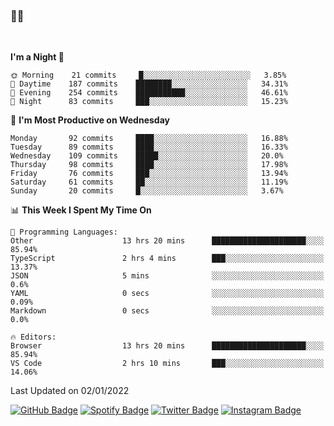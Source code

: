 ### 🤙🍺

<!-- <a href="https://github-readme-stats.vercel.app/api?username=hzak2xx&count_private=true&show_icons=true&theme=dracula">
  <img align="center" src="https://github-readme-stats.vercel.app/api?username=hzak2xx&count_private=true&show_icons=true&theme=dracula" />
</a>
</br> -->
</br>

<!--START_SECTION:waka-->
**I'm a Night 🦉** 

```text
🌞 Morning    21 commits     █░░░░░░░░░░░░░░░░░░░░░░░░   3.85% 
🌆 Daytime    187 commits    ████████░░░░░░░░░░░░░░░░░   34.31% 
🌃 Evening    254 commits    ███████████░░░░░░░░░░░░░░   46.61% 
🌙 Night      83 commits     ███░░░░░░░░░░░░░░░░░░░░░░   15.23%

```
📅 **I'm Most Productive on Wednesday** 

```text
Monday       92 commits     ████░░░░░░░░░░░░░░░░░░░░░   16.88% 
Tuesday      89 commits     ████░░░░░░░░░░░░░░░░░░░░░   16.33% 
Wednesday    109 commits    █████░░░░░░░░░░░░░░░░░░░░   20.0% 
Thursday     98 commits     ████░░░░░░░░░░░░░░░░░░░░░   17.98% 
Friday       76 commits     ███░░░░░░░░░░░░░░░░░░░░░░   13.94% 
Saturday     61 commits     ██░░░░░░░░░░░░░░░░░░░░░░░   11.19% 
Sunday       20 commits     █░░░░░░░░░░░░░░░░░░░░░░░░   3.67%

```


📊 **This Week I Spent My Time On** 

```text
💬 Programming Languages: 
Other                    13 hrs 20 mins      █████████████████████░░░░   85.94% 
TypeScript               2 hrs 4 mins        ███░░░░░░░░░░░░░░░░░░░░░░   13.37% 
JSON                     5 mins              ░░░░░░░░░░░░░░░░░░░░░░░░░   0.6% 
YAML                     0 secs              ░░░░░░░░░░░░░░░░░░░░░░░░░   0.09% 
Markdown                 0 secs              ░░░░░░░░░░░░░░░░░░░░░░░░░   0.0%

🔥 Editors: 
Browser                  13 hrs 20 mins      █████████████████████░░░░   85.94% 
VS Code                  2 hrs 10 mins       ███░░░░░░░░░░░░░░░░░░░░░░   14.06%

```


 Last Updated on 02/01/2022
<!--END_SECTION:waka-->

[![GitHub Badge](https://img.shields.io/badge/GitHub-100000?style=for-the-badge&logo=github&logoColor=white)](https://github.com/hzak2xx)
[![Spotify Badge](https://img.shields.io/badge/Spotify-1ED760?&style=for-the-badge&logo=spotify&logoColor=white)](https://open.spotify.com/user/uf90s6sbbh75a1mt44clkhkvf)
[![Twitter Badge](https://img.shields.io/badge/Twitter-1DA1F2?style=for-the-badge&logo=twitter&logoColor=white)](https://twitter.com/hzak2xx)
[![Instagram Badge](https://img.shields.io/badge/Instagram-E4405F?style=for-the-badge&logo=instagram&logoColor=white)](https://www.instagram.com/hzak2xx/)
